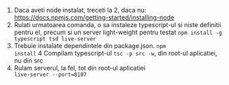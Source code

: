 1. Daca aveti node instalat, treceti la 2, daca nu: https://docs.npmjs.com/getting-started/installing-node
2. Rulati urmatoarea comanda, o sa instaleze typescript-ul si niste definitii pentru el, precum si un server light-weight pentru testat <code>npm install -g typescript tsd live-server</code> 
3. Trebuie instalate dependintele din package.json. <code>npm install</code> 
4  Compilam typescript-ul <code>tsc -p src -w</code>, din root-ul aplicatiei, nu din src 
5. Rulam serverul, la fel, tot din root-ul aplicatiei <code> live-server --port=8107 </code> 
